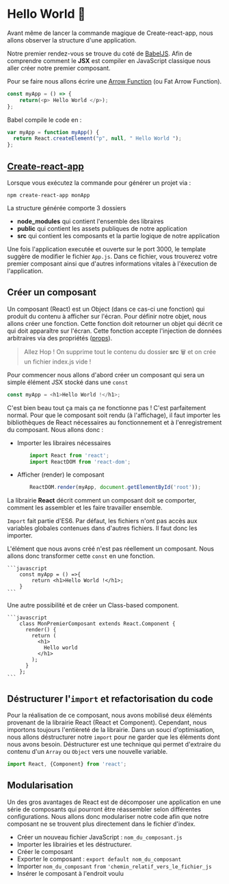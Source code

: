 # Hello World 👋

Avant même de lancer la commande magique de Create-react-app, nous allons observer la structure d'une application.

Notre premier rendez-vous se trouve du coté de [BabelJS](https://babeljs.io). Afin de comprendre comment le **JSX** est compiler en JavaScript classique nous aller créer notre premier composant.

Pour se faire nous allons écrire une [Arrow Function](../docs/lexicon.md) (ou Fat Arrow Function).

```javascript
const myApp = () => {
    return(<p> Hello World </p>);
};
```

Babel compile le code en :

```javascript
var myApp = function myApp() {
  return React.createElement("p", null, " Hello World ");
};
```

## [Create-react-app](https://fr.reactjs.org/docs/create-a-new-react-app.html#create-react-app)

Lorsque vous exécutez la commande pour générer un projet via :

`npm create-react-app monApp`

La structure générée comporte 3 dossiers

- **node_modules** qui contient l'ensemble des libraires
- **public** qui contient les assets publiques de notre application
- **src** qui contient les composants et la partie logique de notre application

Une fois l'application executée et ouverte sur le port 3000, le template suggère de modifier le fichier `App.js`. Dans ce fichier, vous trouverez votre premier composant ainsi que d'autres informations vitales à l'éxecution de l'application. 



## Créer un composant

Un composant (React) est un Object (dans ce cas-ci une fonction) qui produit du contenu à afficher sur l'écran. Pour définir notre objet, nous allons créer une fonction. Cette fonction doit retourner un objet qui décrit ce qui doit apparaître sur l'écran. Cette fonction accepte l'injection de données arbitraires via des propriétés ([props](../docs/props.md)).

> Allez Hop ! On supprime tout le contenu du dossier **src** 🗑️ et on crée un fichier index.js vide !

Pour commencer nous allons d'abord créer un composant qui sera un simple élément JSX stocké dans une `const` 

```javascript
const myApp = <h1>Hello World !</h1>;
```

C'est bien beau tout ça mais ça ne fonctionne pas ! C'est parfaitement normal. Pour que le composant soit rendu (à l'affichage), il faut importer les bibliothèques de React nécessaires au fonctionnement et à l'enregistrement du composant. Nous allons donc : 

* Importer les libraires nécessaires

	```javascript
		import React from 'react';
	   	import ReactDOM from 'react-dom';
	```
	
* Afficher (render) le composant

	```javascript
		ReactDOM.render(myApp, document.getElementById('root'));
	```

La librairie **React** décrit comment un composant doit se comporter, comment les assembler et les faire travailler ensemble.

`Import` fait partie d'ES6. Par défaut, les fichiers n'ont pas accès aux variables globales contenues dans d'autres fichiers. Il faut donc les importer.

L'élément que nous avons créé n'est pas réellement un composant. Nous allons donc transformer cette `const` en une fonction.

	```javascript
		const myApp = () =>{
			return <h1>Hello World !</h1>;
		}
	```

Une autre possibilité et de créer un Class-based component.

	```javascript
		class MonPremierComposant extends React.Component {
		  render() {
		    return (
		      <h1>
		        Hello world
		      </h1>
		    );
		  }
		};
	```

## Déstructurer l'`import` et refactorisation du code
Pour la réalisation de ce composant, nous avons mobilisé deux éléménts provenant de la librairie React (React et Component). Cependant, nous importons toujours l'entièreté de la librairie. Dans un souci d'optimisation, nous allons déstructurer notre `import` pour ne garder que les éléments dont nous avons besoin. Déstructurer est une technique qui permet d'extraire du contenu d'un `Array` ou `Object` vers une nouvelle variable.

```javascript
import React, {Component} from 'react';
```

## Modularisation
Un des gros avantages de React est de décomposer une application en une série de composants qui pourront être réassembler selon différentes configurations. Nous allons donc modulariser notre code afin que notre composant ne se trouvent plus directement dans le fichier d'index.

* Créer un nouveau fichier JavaScript : `nom_du_composant.js`
* Importer les librairies et les déstructurer.
* Créer le composant
* Exporter le composant : `export default nom_du_composant`
* Importer `nom_du_composant` `from` `'chemin_relatif_vers_le_fichier_js`
* Insérer le composant à l'endroit voulu
